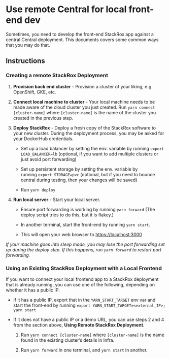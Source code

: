 # Use remote Central for local front-end dev

Sometimes, you need to develop the front-end StackRox app against a
central Central deployment. This documents covers some common ways that
you may do that.

## Instructions

### Creating a remote StackRox Deployment

1.  **Provision back end cluster** - Provision a cluster of your liking, e.g.
    OpenShift, GKE, etc.

2.  **Connect local machine to cluster** - Your local machine needs to
    be made aware of the cloud cluster you just created.
    Run `yarn connect [cluster-name]` where `[cluster-name]` is the name
    of the cluster you created in the previous step.

3.  **Deploy StackRox** - Deploy a fresh copy of the StackRox software
    to your new cluster. During the deployment process, you may be asked
    for your DockerHub credentials.

    -   Set up a load balancer by setting the env. variable by
        running `export LOAD_BALANCER=lb` (optional, if you want to add
        multiple clusters or just avoid port forwarding)

    -   Set up persistent storage by setting the env. variable by
        running `export STORAGE=pvc` (optional, but if you need to
        bounce central during testing, then your changes will be saved)

    -   Run `yarn deploy`

4.  **Run local server** - Start your local server.

    -   Ensure port forwarding is working by running `yarn forward` (The
        deploy script tries to do this, but it is flakey.)

    -   In another terminal, start the front-end by
        running `yarn start`.

    -   This will open your web browser
        to <a href="https://localhost:3000/" class="external-link">https://localhost:3000</a>

*If your machine goes into sleep mode, you may lose the port forwarding
set up during the deploy step. If this happens, run `yarn forward` to
restart port forwarding.*

### Using an Existing StackRox Deployment with a Local Frontend

If you want to connect your local frontend app to a StackRox deployment
that is already running, you can use one of the following, depending on
whether it has a public IP. 

-   If it has a public IP, export that in the `YARN_START_TARGET` env var and start 
    the front-end by running `export YARN_START_TARGET=<external_IP>; yarn start`

-   If it does not have a public IP or a demo URL, you can use steps 2
    and 4 from the section above, **Using Remote StackRox Deployment**.

    1.  Run `yarn connect [cluster-name]` where `[cluster-name]` is the
        name found in the existing cluster’s details in Infra.

    2.  Run `yarn forward` in one terminal, and `yarn start` in another.
